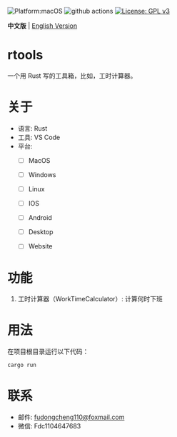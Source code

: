 ![Platform:macOS](https://img.shields.io/badge/platform-macOS-lightgreen)
![github actions](https://github.com/Fadegentle/rtools/blob/main/.github/workflows/github-action-ci-rtools.yml/badge.svg)
[![License: GPL v3](https://img.shields.io/badge/License-GPL%20v3-blue.svg)](http://www.gnu.org/licenses/gpl-3.0)

**中文版** | [English Version](README-EN.md)

# rtools
一个用 Rust 写的工具箱，比如，工时计算器。

# 关于
- 语言: Rust
- 工具: VS Code
- 平台:
  - [ ] MacOS
  - [ ] Windows
  - [ ] Linux
  - [ ] IOS
  - [ ] Android
  - [ ] Desktop
  - [ ] Website


# 功能
1. 工时计算器（WorkTimeCalculator）: 计算何时下班

# 用法
在项目根目录运行以下代码：
```bash
cargo run
```

# 联系
- 邮件: fudongcheng110@foxmail.com
- 微信: Fdc1104647683